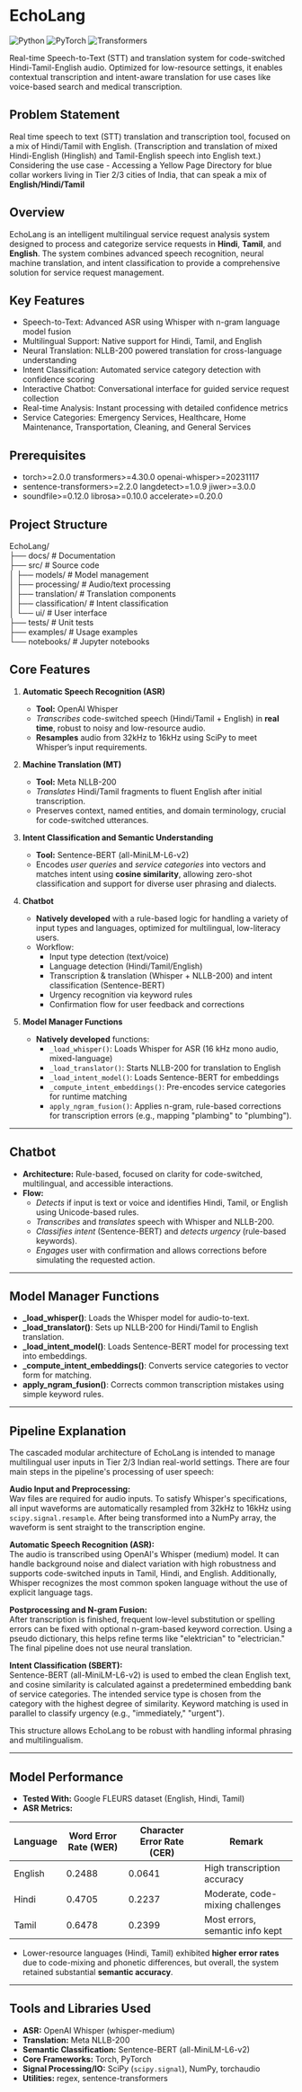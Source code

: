 # EchoLang

![Python](https://img.shields.io/badge/Python-3.7%2B-blue)
![PyTorch](https://img.shields.io/badge/PyTorch-2.0%2B-red)
![Transformers](https://img.shields.io/badge/Transformers-4.30%2B-orange)

Real-time Speech-to-Text (STT) and translation system for code-switched Hindi-Tamil-English audio. Optimized for low-resource settings, it enables contextual transcription and intent-aware translation for use cases like voice-based search and medical transcription.

## Problem Statement
Real time speech to text (STT) translation and transcription tool, focused on a mix of Hindi/Tamil with English. (Transcription and translation of mixed Hindi-English (Hinglish) and Tamil-English speech into English text.)
Considering the use case - Accessing a Yellow Page Directory for blue collar workers living in Tier 2/3 cities of India, that can speak a mix of **English/Hindi/Tamil**

## Overview

EchoLang is an intelligent multilingual service request analysis system designed to process and categorize service requests in **Hindi**, **Tamil**, and **English**. The system combines advanced speech recognition, neural machine translation, and intent classification to provide a comprehensive solution for service request management.

## Key Features

- Speech-to-Text: Advanced ASR using Whisper with n-gram language model fusion
- Multilingual Support: Native support for Hindi, Tamil, and English
- Neural Translation: NLLB-200 powered translation for cross-language understanding
- Intent Classification: Automated service category detection with confidence scoring
- Interactive Chatbot: Conversational interface for guided service request collection
- Real-time Analysis: Instant processing with detailed confidence metrics
- Service Categories: Emergency Services, Healthcare, Home Maintenance, Transportation, Cleaning, and General Services

## Prerequisites
- torch>=2.0.0 transformers>=4.30.0 openai-whisper>=20231117
- sentence-transformers>=2.2.0 langdetect>=1.0.9 jiwer>=3.0.0
- soundfile>=0.12.0 librosa>=0.10.0 accelerate>=0.20.0

## Project Structure
  EchoLang/  
  ├── docs/ # Documentation  
  ├── src/ # Source code  
  │ ├── models/ # Model management  
  │ ├── processing/ # Audio/text processing  
  │ ├── translation/ # Translation components  
  │ ├── classification/ # Intent classification  
  │ └── ui/ # User interface  
  ├── tests/ # Unit tests  
  ├── examples/ # Usage examples  
  └── notebooks/ # Jupyter notebooks  

## Core Features

1. **Automatic Speech Recognition (ASR)**
   - **Tool:** OpenAI Whisper  
   - *Transcribes* code-switched speech (Hindi/Tamil + English) in **real time**, robust to noisy and low-resource audio.
   - **Resamples** audio from 32kHz to 16kHz using SciPy to meet Whisper’s input requirements.

2. **Machine Translation (MT)**
   - **Tool:** Meta NLLB-200  
   - *Translates* Hindi/Tamil fragments to fluent English after initial transcription.
   - Preserves context, named entities, and domain terminology, crucial for code-switched utterances.

3. **Intent Classification and Semantic Understanding**
   - **Tool:** Sentence-BERT (all-MiniLM-L6-v2)
   - Encodes *user queries* and *service categories* into vectors and matches intent using **cosine similarity**, allowing zero-shot classification and support for diverse user phrasing and dialects.

4. **Chatbot**
   - **Natively developed** with a rule-based logic for handling a variety of input types and languages, optimized for multilingual, low-literacy users.
   - Workflow:
     - Input type detection (text/voice)
     - Language detection (Hindi/Tamil/English)
     - Transcription & translation (Whisper + NLLB-200) and intent classification (Sentence-BERT)
     - Urgency recognition via keyword rules
     - Confirmation flow for user feedback and corrections

5. **Model Manager Functions**
   - **Natively developed** functions:
     - `_load_whisper()`: Loads Whisper for ASR (16 kHz mono audio, mixed-language)
     - `_load_translator()`: Starts NLLB-200 for translation to English
     - `_load_intent_model()`: Loads Sentence-BERT for embeddings
     - `_compute_intent_embeddings()`: Pre-encodes service categories for runtime matching
     - `apply_ngram_fusion()`: Applies n-gram, rule-based corrections for transcription errors (e.g., mapping "plambing" to "plumbing").

---

## Chatbot

- **Architecture:** Rule-based, focused on clarity for code-switched, multilingual, and accessible interactions.
- **Flow:**
  - *Detects* if input is text or voice and identifies Hindi, Tamil, or English using Unicode-based rules.
  - *Transcribes* and *translates* speech with Whisper and NLLB-200.
  - *Classifies intent* (Sentence-BERT) and *detects urgency* (rule-based keywords).
  - *Engages* user with confirmation and allows corrections before simulating the requested action.

---

## Model Manager Functions

- **_load_whisper()**: Loads the Whisper model for audio-to-text.
- **_load_translator()**: Sets up NLLB-200 for Hindi/Tamil to English translation.
- **_load_intent_model()**: Loads Sentence-BERT model for processing text into embeddings.
- **_compute_intent_embeddings()**: Converts service categories to vector form for matching.
- **apply_ngram_fusion()**: Corrects common transcription mistakes using simple keyword rules.

---

## Pipeline Explanation

The cascaded modular architecture of EchoLang is intended to manage multilingual user inputs in Tier 2/3 Indian real-world settings. There are four main steps in the pipeline's processing of user speech:

**Audio Input and Preprocessing:**  
Wav files are required for audio inputs. To satisfy Whisper's specifications, all input waveforms are automatically resampled from 32kHz to 16kHz using `scipy.signal.resample`. After being transformed into a NumPy array, the waveform is sent straight to the transcription engine.

**Automatic Speech Recognition (ASR):**  
The audio is transcribed using OpenAI's Whisper (medium) model. It can handle background noise and dialect variation with high robustness and supports code-switched inputs in Tamil, Hindi, and English. Additionally, Whisper recognizes the most common spoken language without the use of explicit language tags.

**Postprocessing and N-gram Fusion:**  
After transcription is finished, frequent low-level substitution or spelling errors can be fixed with optional n-gram-based keyword correction. Using a pseudo dictionary, this helps refine terms like "elektrician" to "electrician." The final pipeline does not use neural translation.

**Intent Classification (SBERT):**  
Sentence-BERT (all-MiniLM-L6-v2) is used to embed the clean English text, and cosine similarity is calculated against a predetermined embedding bank of service categories. The intended service type is chosen from the category with the highest degree of similarity. Keyword matching is used in parallel to classify urgency (e.g., "immediately," "urgent").

This structure allows EchoLang to be robust with handling informal phrasing and multilingualism.

---

## Model Performance

- **Tested With:** Google FLEURS dataset (English, Hindi, Tamil)
- **ASR Metrics:**

| Language | Word Error Rate (WER) | Character Error Rate (CER) | Remark                          |
|----------|----------------------|----------------------------|----------------------------------|
| English  | 0.2488               | 0.0641                     | High transcription accuracy      |
| Hindi    | 0.4705               | 0.2237                     | Moderate, code-mixing challenges |
| Tamil    | 0.6478               | 0.2399                     | Most errors, semantic info kept  |

- Lower-resource languages (Hindi, Tamil) exhibited **higher error rates** due to code-mixing and phonetic differences, but overall, the system retained substantial **semantic accuracy**.

---

## Tools and Libraries Used

- **ASR:** OpenAI Whisper (whisper-medium)
- **Translation:** Meta NLLB-200
- **Semantic Classification:** Sentence-BERT (all-MiniLM-L6-v2)
- **Core Frameworks:** Torch, PyTorch
- **Signal Processing/IO:** SciPy (`scipy.signal`), NumPy, torchaudio
- **Utilities:** regex, sentence-transformers
